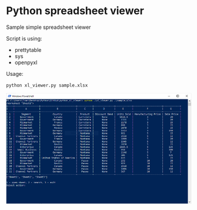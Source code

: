 # Python spreadsheet viewer

Sample simple spreadsheet viewer

Script is using:
* prettytable
* sys
* openpyxl

Usage:
~~~~
python xl_viewer.py sample.xlsx
~~~~


![Alt text](/screenshot.PNG?raw=true)
